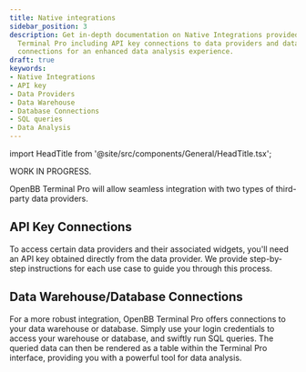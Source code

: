 ```yaml
---
title: Native integrations
sidebar_position: 3
description: Get in-depth documentation on Native Integrations provided by OpenBB
  Terminal Pro including API key connections to data providers and database/warehouse
  connections for an enhanced data analysis experience.
draft: true
keywords:
- Native Integrations
- API key
- Data Providers
- Data Warehouse
- Database Connections
- SQL queries
- Data Analysis
---
```


import HeadTitle from '@site/src/components/General/HeadTitle.tsx';

<HeadTitle title="Native Integrations | OpenBB Terminal Pro Docs" />

WORK IN PROGRESS.

OpenBB Terminal Pro will allow seamless integration with two types of third-party data providers.
## API Key Connections

To access certain data providers and their associated widgets, you'll need an API key obtained directly from the data provider. We provide step-by-step instructions for each use case to guide you through this process.

## Data Warehouse/Database Connections

For a more robust integration, OpenBB Terminal Pro offers connections to your data warehouse or database. Simply use your login credentials to access your warehouse or database, and swiftly run SQL queries. The queried data can then be rendered as a table within the Terminal Pro interface, providing you with a powerful tool for data analysis.
